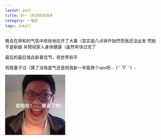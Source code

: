 ```yaml
---
layout: post
title: 好一（并没有吃很多
category: 一堆屁
tags: Jekyll
---
```

晚会在祥和的气氛中徐徐地拉开了大幕（其实是八点钟开始然而我还没出发
然她不是新娘
并预祝家人身体健康（虽然年快过完了

最后的最后值此新春佳节，祝世界和平

祝我量子过（算了没啥底气还是祝我新一年能换个xps吧
╮(╯▽╰)╭ 

![shabi](/images/shabi.jpg)


